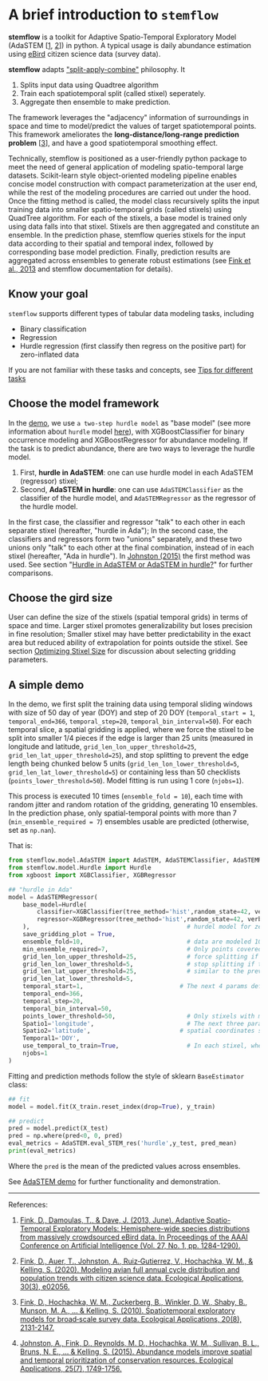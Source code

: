 # A brief introduction to `stemflow`

**stemflow** is a toolkit for Adaptive Spatio-Temporal Exploratory Model (AdaSTEM \[[1](https://ojs.aaai.org/index.php/AAAI/article/view/8484), [2](https://esajournals.onlinelibrary.wiley.com/doi/full/10.1002/eap.2056)\]) in python. A typical usage is daily abundance estimation using [eBird](https://ebird.org/home) citizen science data (survey data). 

**stemflow** adapts ["split-apply-combine"](https://vita.had.co.nz/papers/plyr.pdf) philosophy. It 

1. Splits input data using Quadtree algorithm
1. Train each spatiotemporal split (called stixel) seperately.
1. Aggregate then ensemble to make prediction.


The framework leverages the "adjacency" information of surroundings in space and time to model/predict the values of target spatiotemporal points. This framework ameliorates the **long-distance/long-range prediction problem** [[3](https://esajournals.onlinelibrary.wiley.com/doi/abs/10.1890/09-1340.1)], and have a good spatiotemporal smoothing effect.


Technically, stemflow is positioned as a user-friendly python package to meet the need of general application of modeling spatio-temporal large datasets. Scikit-learn style object-oriented modeling pipeline enables concise model construction with compact parameterization at the user end, while the rest of the modeling procedures are carried out under the hood. Once the fitting method is called, the model class recursively splits the input training data into smaller spatio-temporal grids (called stixels) using QuadTree algorithm. For each of the stixels, a base model is trained only using data falls into that stixel. Stixels are then aggregated and constitute an ensemble. In the prediction phase, stemflow queries stixels for the input data according to their spatial and temporal index, followed by corresponding base model prediction. Finally, prediction results are aggregated across ensembles to generate robust estimations (see [Fink et al., 2013](https://ojs.aaai.org/index.php/AAAI/article/view/8484) and stemflow documentation for details).

## Know your goal

`stemflow` supports different types of tabular data modeling tasks, including

- Binary classification
- Regression
- Hurdle regression (first classify then regress on the positive part) for zero-inflated data

If you are not familiar with these tasks and concepts, see [Tips for different tasks](https://chenyangkang.github.io/stemflow/Tips/Tips_for_different_tasks.html)

## Choose the model framework

In the [demo](https://chenyangkang.github.io/stemflow/Examples/01.AdaSTEM_demo.html), we use `a two-step hurdle model` as "base model" (see more information about `hurdle` model [here](https://chenyangkang.github.io/stemflow/Tips/Tips_for_different_tasks.html)), with XGBoostClassifier for binary occurrence modeling and XGBoostRegressor for abundance modeling. If the task is to predict abundance, there are two ways to leverage the hurdle model. 

1. First, **hurdle in AdaSTEM**: one can use hurdle model in each AdaSTEM (regressor) stixel; 
1. Second, **AdaSTEM in hurdle**: one can use `AdaSTEMClassifier` as the classifier of the hurdle model, and `AdaSTEMRegressor` as the regressor of the hurdle model. 

In the first case, the classifier and regressor "talk" to each other in each separate stixel (hereafter, "hurdle in Ada"); In the second case, the classifiers and regressors form two "unions" separately, and these two unions only "talk" to each other at the final combination, instead of in each stixel (hereafter, "Ada in hurdle"). In [Johnston (2015)](https://esajournals.onlinelibrary.wiley.com/doi/full/10.1890/14-1826.1) the first method was used. See section "[Hurdle in AdaSTEM or AdaSTEM in hurdle?](https://chenyangkang.github.io/stemflow/Examples/05.Hurdle_in_ada_or_ada_in_hurdle.html)" for further comparisons.

## Choose the gird size
User can define the size of the stixels (spatial temporal grids) in terms of space and time. Larger stixel promotes generalizability but loses precision in fine resolution; Smaller stixel may have better predictability in the exact area but reduced ability of extrapolation for points outside the stixel. See section [Optimizing Stixel Size](https://chenyangkang.github.io/stemflow/Examples/07.Optimizing_Stixel_Size.html) for discussion about selecting gridding parameters.

## A simple demo
In the demo, we first split the training data using temporal sliding windows with size of 50 day of year (DOY) and step of 20 DOY (`temporal_start = 1`, `temporal_end=366`, `temporal_step=20`, `temporal_bin_interval=50`). For each temporal slice, a spatial gridding is applied, where we force the stixel to be split into smaller 1/4 pieces if the edge is larger than 25 units (measured in longitude and latitude, `grid_len_lon_upper_threshold=25`, `grid_len_lat_upper_threshold=25`), and stop splitting to prevent the edge length being chunked below 5 units (`grid_len_lon_lower_threshold=5`, `grid_len_lat_lower_threshold=5`) or containing less than 50 checklists (`points_lower_threshold=50`).  Model fitting is run using 1 core (`njobs=1`).

This process is executed 10 times (`ensemble_fold = 10`), each time with random jitter and random rotation of the gridding, generating 10 ensembles. In the prediction phase, only spatial-temporal points with more than 7 (`min_ensemble_required = 7`) ensembles usable are predicted (otherwise, set as `np.nan`).

That is:

```py
from stemflow.model.AdaSTEM import AdaSTEM, AdaSTEMClassifier, AdaSTEMRegressor
from stemflow.model.Hurdle import Hurdle
from xgboost import XGBClassifier, XGBRegressor

## "hurdle in Ada"
model = AdaSTEMRegressor(
    base_model=Hurdle(
        classifier=XGBClassifier(tree_method='hist',random_state=42, verbosity = 0, n_jobs=1),
        regressor=XGBRegressor(tree_method='hist',random_state=42, verbosity = 0, n_jobs=1)
    ),                                            # hurdel model for zero-inflated problem (e.g., count)
    save_gridding_plot = True,
    ensemble_fold=10,                             # data are modeled 10 times, each time with jitter and rotation in Quadtree algo
    min_ensemble_required=7,                      # Only points covered by > 7 stixels will be predicted
    grid_len_lon_upper_threshold=25,              # force splitting if the longitudinal edge of grid exceeds 25
    grid_len_lon_lower_threshold=5,               # stop splitting if the longitudinal edge of grid fall short 5
    grid_len_lat_upper_threshold=25,              # similar to the previous one, but latitudinal
    grid_len_lat_lower_threshold=5,               
    temporal_start=1,                           # The next 4 params define the temporal sliding window
    temporal_end=366,                            
    temporal_step=20,
    temporal_bin_interval=50,
    points_lower_threshold=50,                    # Only stixels with more than 50 samples are trained
    Spatio1='longitude',                          # The next three params define the name of 
    Spatio2='latitude',                         # spatial coordinates shown in the dataframe
    Temporal1='DOY',
    use_temporal_to_train=True,                   # In each stixel, whether 'DOY' should be a predictor
    njobs=1
)
```


Fitting and prediction methods follow the style of sklearn `BaseEstimator` class:

```py
## fit
model = model.fit(X_train.reset_index(drop=True), y_train)

## predict
pred = model.predict(X_test)
pred = np.where(pred<0, 0, pred)
eval_metrics = AdaSTEM.eval_STEM_res('hurdle',y_test, pred_mean)
print(eval_metrics)
```

Where the `pred` is the mean of the predicted values across ensembles.

See [AdaSTEM demo](https://chenyangkang.github.io/stemflow/Examples/01.AdaSTEM_demo.html) for further functionality and demonstration.

-----
References:

1. [Fink, D., Damoulas, T., & Dave, J. (2013, June). Adaptive Spatio-Temporal Exploratory Models: Hemisphere-wide species distributions from massively crowdsourced eBird data. In Proceedings of the AAAI Conference on Artificial Intelligence (Vol. 27, No. 1, pp. 1284-1290).](https://ojs.aaai.org/index.php/AAAI/article/view/8484)

1. [Fink, D., Auer, T., Johnston, A., Ruiz‐Gutierrez, V., Hochachka, W. M., & Kelling, S. (2020). Modeling avian full annual cycle distribution and population trends with citizen science data. Ecological Applications, 30(3), e02056.](https://esajournals.onlinelibrary.wiley.com/doi/full/10.1002/eap.2056)

1. [Fink, D., Hochachka, W. M., Zuckerberg, B., Winkler, D. W., Shaby, B., Munson, M. A., ... & Kelling, S. (2010). Spatiotemporal exploratory models for broad‐scale survey data. Ecological Applications, 20(8), 2131-2147.](https://esajournals.onlinelibrary.wiley.com/doi/abs/10.1890/09-1340.1)

1. [Johnston, A., Fink, D., Reynolds, M. D., Hochachka, W. M., Sullivan, B. L., Bruns, N. E., ... & Kelling, S. (2015). Abundance models improve spatial and temporal prioritization of conservation resources. Ecological Applications, 25(7), 1749-1756.](https://esajournals.onlinelibrary.wiley.com/doi/full/10.1890/14-1826.1)
